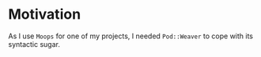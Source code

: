 # Motivation

As I use `Moops` for one of my projects, I needed `Pod::Weaver` to cope with its syntactic sugar.
